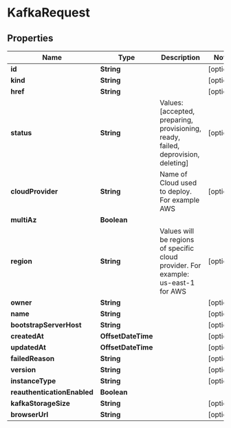 

# KafkaRequest


## Properties

Name | Type | Description | Notes
------------ | ------------- | ------------- | -------------
**id** | **String** |  |  [optional]
**kind** | **String** |  |  [optional]
**href** | **String** |  |  [optional]
**status** | **String** | Values: [accepted, preparing, provisioning, ready, failed, deprovision, deleting]  |  [optional]
**cloudProvider** | **String** | Name of Cloud used to deploy. For example AWS |  [optional]
**multiAz** | **Boolean** |  | 
**region** | **String** | Values will be regions of specific cloud provider. For example: us-east-1 for AWS |  [optional]
**owner** | **String** |  |  [optional]
**name** | **String** |  |  [optional]
**bootstrapServerHost** | **String** |  |  [optional]
**createdAt** | **OffsetDateTime** |  |  [optional]
**updatedAt** | **OffsetDateTime** |  |  [optional]
**failedReason** | **String** |  |  [optional]
**version** | **String** |  |  [optional]
**instanceType** | **String** |  |  [optional]
**reauthenticationEnabled** | **Boolean** |  | 
**kafkaStorageSize** | **String** |  |  [optional]
**browserUrl** | **String** |  |  [optional]



